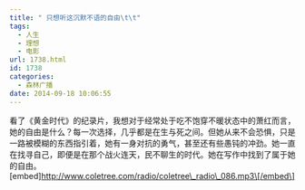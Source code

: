 ```yaml
---
title: " 只想听这沉默不语的自由\t\t"
tags:
  - 人生
  - 理想
  - 电影
url: 1738.html
id: 1738
categories:
  - 森林广播
date: 2014-09-18 10:06:55
---
```


看了《黄金时代》的纪录片，我想对于经常处于吃不饱穿不暖状态中的萧红而言，她的自由是什么？每一次选择，几乎都是在生与死之间。但她从来不会恐惧，只是一路被模糊的东西指引着，她有一身对抗的勇气，甚至还有些愚钝的冲劲。她一直在找寻自己，即便是在那个战火连天，民不聊生的时代。她在写作中找到了属于她的自由。   \[embed\]http://www.coletree.com/radio/coletree\_radio\_086.mp3\[/embed\]